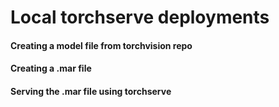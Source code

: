 # Local torchserve deployments

#### Creating a model file from torchvision repo


#### Creating a .mar file


#### Serving the .mar file using torchserve